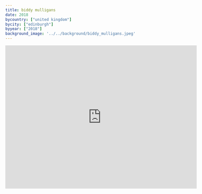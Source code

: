 ```yaml
---
title: biddy mulligans
date: 2018
bycountry: ["united kingdom"]
bycity: ["edinburgh"]
byyear: ["2018"]
background_image: '../../background/biddy_mulligans.jpeg'
---
```


<iframe src="https://www.google.com/maps/embed?pb=!1m18!1m12!1m3!1d2234.0795758432396!2d-3.1974978227918642!3d55.94799267693977!2m3!1f0!2f0!3f0!3m2!1i1024!2i768!4f13.1!3m3!1m2!1s0x4887c79a5694c13b%3A0x2a6f97d2f514020b!2sBiddy%20Mulligans!5e0!3m2!1sen!2sus!4v1702067027345!5m2!1sen!2sus" width="600" height="450" style="border:0;" allowfullscreen="" loading="lazy" referrerpolicy="no-referrer-when-downgrade"></iframe>